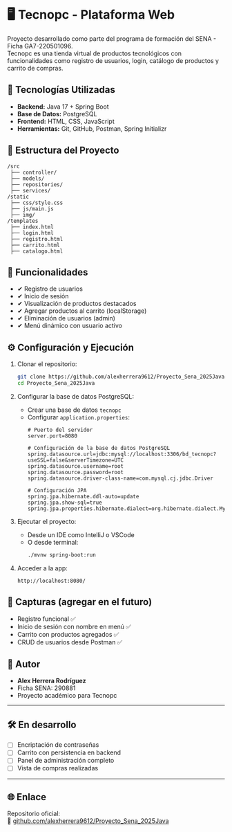 # 🖥️ Tecnopc - Plataforma Web

Proyecto desarrollado como parte del programa de formación del SENA - Ficha GA7-220501096.  
Tecnopc es una tienda virtual de productos tecnológicos con funcionalidades como registro de usuarios, login, catálogo de productos y carrito de compras.

## 🚀 Tecnologías Utilizadas

- **Backend:** Java 17 + Spring Boot
- **Base de Datos:** PostgreSQL
- **Frontend:** HTML, CSS, JavaScript
- **Herramientas:** Git, GitHub, Postman, Spring Initializr

## 📂 Estructura del Proyecto

```
/src
 ├── controller/
 ├── models/
 ├── repositories/
 ├── services/
/static
 ├── css/style.css
 ├── js/main.js
 ├── img/
/templates
 ├── index.html
 ├── login.html
 ├── registro.html
 ├── carrito.html
 ├── catalogo.html
```

## 📌 Funcionalidades

- ✔ Registro de usuarios
- ✔ Inicio de sesión
- ✔ Visualización de productos destacados
- ✔ Agregar productos al carrito (localStorage)
- ✔ Eliminación de usuarios (admin)
- ✔ Menú dinámico con usuario activo

## ⚙️ Configuración y Ejecución

1. Clonar el repositorio:
   ```bash
   git clone https://github.com/alexherrera9612/Proyecto_Sena_2025Java.git
   cd Proyecto_Sena_2025Java
   ```

2. Configurar la base de datos PostgreSQL:
   - Crear una base de datos `tecnopc`
   - Configurar `application.properties`:
     ```properties
     # Puerto del servidor
     server.port=8080

     # Configuración de la base de datos PostgreSQL
     spring.datasource.url=jdbc:mysql://localhost:3306/bd_tecnopc?useSSL=false&serverTimezone=UTC
     spring.datasource.username=root
     spring.datasource.password=root
     spring.datasource.driver-class-name=com.mysql.cj.jdbc.Driver
     
     # Configuración JPA
     spring.jpa.hibernate.ddl-auto=update
     spring.jpa.show-sql=true
     spring.jpa.properties.hibernate.dialect=org.hibernate.dialect.MySQL8Dialect
     ```

3. Ejecutar el proyecto:
   - Desde un IDE como IntelliJ o VSCode
   - O desde terminal:
     ```bash
     ./mvnw spring-boot:run
     ```

4. Acceder a la app:
   ```
   http://localhost:8080/
   ```

## 📸 Capturas (agregar en el futuro)

- Registro funcional ✅  
- Inicio de sesión con nombre en menú ✅  
- Carrito con productos agregados ✅  
- CRUD de usuarios desde Postman ✅

## 🧠 Autor

- **Alex Herrera Rodríguez**  
- Ficha SENA: 290881
- Proyecto académico para Tecnopc

---

## 🛠️ En desarrollo

- [ ] Encriptación de contraseñas
- [ ] Carrito con persistencia en backend
- [ ] Panel de administración completo
- [ ] Vista de compras realizadas

---

## 🌐 Enlace

Repositorio oficial:  
🔗 [github.com/alexherrera9612/Proyecto_Sena_2025Java](https://github.com/alexherrera9612/Proyecto_Sena_2025Java)

